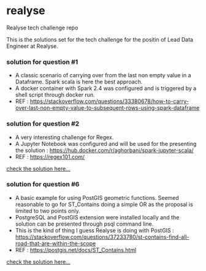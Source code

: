 # realyse
Realyse tech challenge repo

This is the solutions set for the tech challenge for the positin of Lead Data Engineer at Realyse.


### solution for question #1

- A classic scenario of carrying over from the last non empty value in a Dataframe. Spark scala is here the best approach.
- A docker container with Spark 2.4 was configured and is triggered by a shell script through docker run.
- REF : https://stackoverflow.com/questions/33380678/how-to-carry-over-last-non-empty-value-to-subsequent-rows-using-spark-dataframe


### solution for question #2

- A very interesting challenge for Regex.
- A Jupyter Notebook was configured and will be used for the presenting the solution : https://hub.docker.com/r/aghorbani/spark-jupyter-scala/
- REF : https://regex101.com/

[check the solution here...](src/NamesExtractor.scala)

### solution for question #6

- A basic example for using PostGIS geometric functions. Seemed reasonable to go for ST_Contains doing a simple OR as the proposal is limited to two points only.
- PostgreSQL and PostGIS extension were installed locally and the solution can be presented through psql command line.
- This is the kind of thing I guess Realyse is doing with PostGIS : https://stackoverflow.com/questions/37233780/st-contains-find-all-road-that-are-within-the-scope
- REF : https://postgis.net/docs/ST_Contains.html

[check the solution here...](sql/solution6.sql)

